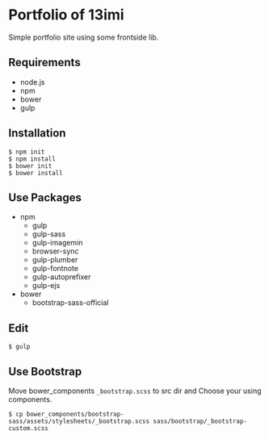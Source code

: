 # Portfolio of 13imi
Simple portfolio site using some frontside lib.

## Requirements
- node.js
- npm
- bower
- gulp

## Installation

```
$ npm init
$ npm install
$ bower init
$ bower install
```

## Use Packages
- npm
  - gulp
  - gulp-sass
  - gulp-imagemin
  - browser-sync
  - gulp-plumber
  - gulp-fontnote
  - gulp-autoprefixer
  - gulp-ejs
- bower
  - bootstrap-sass-official

## Edit

```
$ gulp
```

## Use Bootstrap
Move bower_components `_bootstrap.scss` to src dir and Choose your using components.
```
$ cp bower_components/bootstrap-sass/assets/stylesheets/_bootstrap.scss sass/bootstrap/_bootstrap-custom.scss
```
